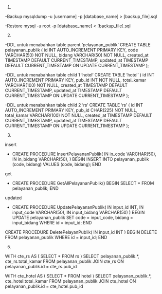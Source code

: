
1.
-Backup 
    mysqldump -u [username] -p [database_name] > [backup_file].sql

-Restore
    mysql -u root -p [database_name] < [backup_file].sql

2.
-DDL untuk menabahkan table parent ’pelayanan_publik’
CREATE TABLE pelayanan_publik (
    id INT AUTO_INCREMENT PRIMARY KEY,
    code VARCHAR(50) NOT NULL,
    bidang VARCHAR(50) NOT NULL,
    created_at TIMESTAMP DEFAULT CURRENT_TIMESTAMP,
    updated_at TIMESTAMP DEFAULT CURRENT_TIMESTAMP ON UPDATE CURRENT_TIMESTAMP
);

-DDL untuk menabahkan table child 1 ’hotel’
CREATE TABLE ’hotel’ (
    id INT AUTO_INCREMENT PRIMARY KEY,
    pub_id INT NOT NULL,
    total_kamar VARCHAR(100) NOT NULL,
    created_at TIMESTAMP DEFAULT CURRENT_TIMESTAMP,
    updated_at TIMESTAMP DEFAULT CURRENT_TIMESTAMP ON UPDATE CURRENT_TIMESTAMP
);	

-DDL untuk menabahkan table child 2 ’rs’
CREATE TABLE ’rs’ (
    id INT AUTO_INCREMENT PRIMARY KEY,
    pub_id CHAR(225) NOT NULL,
    total_kamar VARCHAR(100) NOT NULL,
    created_at TIMESTAMP DEFAULT CURRENT_TIMESTAMP,
    updated_at TIMESTAMP DEFAULT CURRENT_TIMESTAMP ON UPDATE CURRENT_TIMESTAMP
);

3.
insert
- CREATE PROCEDURE InsertPelayananPublik(
    IN in_code VARCHAR(50),
    IN in_bidang VARCHAR(50),
)
BEGIN
    INSERT INTO pelayanan_publik (code, bidang)
    VALUES (code, bidang);
END

get
- CREATE PROCEDURE GetAllPelayananPublik()
BEGIN
    SELECT * FROM pelayanan_publik;
END

updated
- CREATE PROCEDURE UpdatePelayananPublik(
    IN input_id INT,
    IN input_code VARCHAR(50),
    IN input_bidang VARCHAR(50)
)
BEGIN
    UPDATE pelayanan_publik
    SET code = input_code,
        bidang = input_bidang
    WHERE id = input_id;
END

CREATE PROCEDURE DeletePelayanPublik(
    IN input_id INT
)
BEGIN
    DELETE FROM pelayanan_publik WHERE id = input_id;
END

5.
WITH cte_rs AS (
	SELECT * FROM rs
) 
SELECT 
	pelayanan_publik.*,
	cte_rs.total_kamar
FROM pelayanan_publik
JOIN cte_rs
ON pelayanan_publik.id = cte_rs.pub_id

WITH cte_hotel AS (
	SELECT * FROM hotel 
) 
SELECT 
	pelayanan_publik.*,
	cte_hotel.total_kamar
FROM pelayanan_publik
JOIN cte_hotel 
ON pelayanan_publik.id = cte_hotel.pub_id